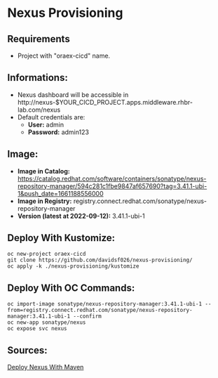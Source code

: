 # Nexus Provisioning

## Requirements
- Project with "oraex-cicd" name.

## Informations:
 - Nexus dashboard will be accessible in http://nexus-$YOUR_CICD_PROJECT.apps.middleware.rhbr-lab.com/nexus
 - Default credentials are:
    - **User:** admin
    - **Password:** admin123

## Image:
- **Image in Catalog:** https://catalog.redhat.com/software/containers/sonatype/nexus-repository-manager/594c281c1fbe9847af657690?tag=3.41.1-ubi-1&push_date=1661188556000
- **Image in Registry:** registry.connect.redhat.com/sonatype/nexus-repository-manager
- **Version (latest at 2022-09-12):** 3.41.1-ubi-1

## Deploy With Kustomize:

    oc new-project oraex-cicd
    git clone https://github.com/davidsf026/nexus-provisioning/
    oc apply -k ./nexus-provisioning/kustomize

## Deploy With OC Commands:

    oc import-image sonatype/nexus-repository-manager:3.41.1-ubi-1 --from=registry.connect.redhat.com/sonatype/nexus-repository-manager:3.41.1-ubi-1 --confirm
    oc new-app sonatype/nexus
    oc expose svc nexus

## Sources:
[Deploy Nexus With Maven](https://docs.openshift.com/container-platform/3.11/dev_guide/dev_tutorials/maven_tutorial.html)
